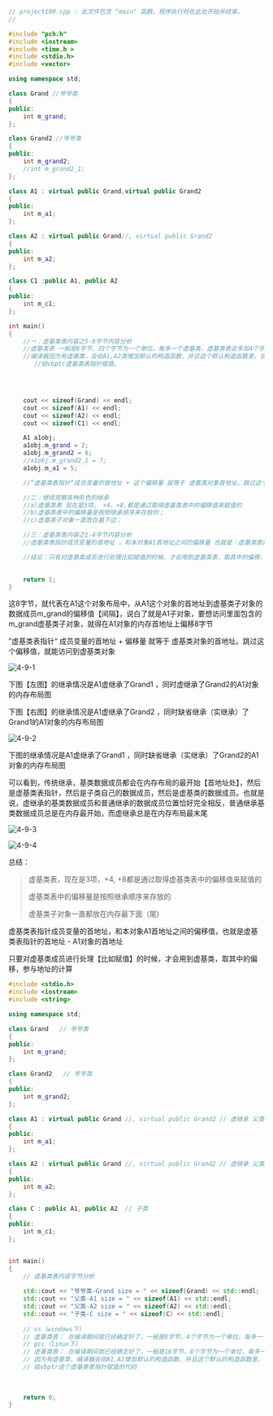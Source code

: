 ```c++
// project100.cpp : 此文件包含 "main" 函数。程序执行将在此处开始并结束。
//

#include "pch.h"
#include <iostream>
#include <time.h >
#include <stdio.h>
#include <vector>

using namespace std;

class Grand //爷爷类
{
public:
	int m_grand;
};

class Grand2 //爷爷类
{
public:
	int m_grand2;
	//int m_grand2_1;
};

class A1 : virtual public Grand,virtual public Grand2
{
public:
	int m_a1;
};

class A2 : virtual public Grand//, virtual public Grand2
{
public:
	int m_a2;
};

class C1 :public A1, public A2
{
public:
	int m_c1;
};

int main()
{	
	//一：虚基类表内容之5-8字节内容分析
	//虚基类表 一般是8字节，四个字节为一个单位。每多一个虚基类，虚基类表会多加4个字节
	//编译器因为有虚基类，会给A1,A2类增加默认的构造函数，并且这个默认构造函数里，会被编译器增加进去代码，
	   //给vbptr虚基类表指针赋值。

	


	cout << sizeof(Grand) << endl;
	cout << sizeof(A1) << endl;
	cout << sizeof(A2) << endl;
	cout << sizeof(C1) << endl;

	A1 a1obj;
	a1obj.m_grand = 2;
	a1obj.m_grand2 = 6;
	//a1obj.m_grand2_1 = 7;
	a1obj.m_a1 = 5;

	//“虚基类表指针”成员变量的首地址 + 这个偏移量 就等于 虚基类对象首地址。跳过这个偏移值，我们就能够访问到虚基类对象；

	//二：继续观察各种形色的继承
	//a)虚基类表 现在是3项， +4，+8,都是通过取得虚基类表中的偏移值来赋值的
	//b)虚基类表中的偏移量是按照继承顺序来存放的；
	//c)虚基类子对象一直放在最下边；

	//三：虚基类表内容之1-4字节内容分析
	//虚基类表指针成员变量的首地址 ，和本对象A1首地址之间的偏移量 也就是：虚基类表指针 的首地址 - A1对象的首地址

	//结论：只有对虚基类成员进行处理比如赋值的时候，才会用到虚基类表，取其中的偏移，参与地址的计算；
	   	  	

	return 1;
}

```

这8字节，就代表在A1这个对象布局中，从A1这个对象的首地址到虚基类子对象的数据成员m_grand的偏移值【间隔】，说白了就是A1子对象，要想访问里面包含的m_grand虚基类子对象，就得在A1对象的内存首地址上偏移8字节

”虚基类表指针“ 成员变量的首地址 + 偏移量 就等于 虚基类对象的首地址。跳过这个偏移值，就能访问到虚基类对象

![4-9-1](../img/4-9-1.png)

下图【左图】的继承情况是A1虚继承了Grand1 ，同时虚继承了Grand2的A1对象的内存布局图

下图【右图】的继承情况是A1虚继承了Grand2 ，同时缺省继承（实继承）了Grand1的A1对象的内存布局图

![4-9-2](../img/4-9-2.png)

下图的继承情况是A1虚继承了Grand1 ，同时缺省继承（实继承）了Grand2的A1对象的内存布局图

可以看到，传统继承，基类数据成员都会在内存布局的最开始【首地址处】，然后是虚基类表指针，然后是子类自己的数据成员，然后是虚基类的数据成员。也就是说，虚继承的基类数据成员和普通继承的数据成员位置恰好完全相反，普通继承基类数据成员总是在内存最开始，而虚继承总是在内存布局最末尾

![4-9-3](../img/4-9-3.png)

![4-9-4](../img/4-9-4.png)

总结：

> 虚基类表，现在是3项，+4, +8都是通过取得虚基类表中的偏移值来赋值的
>
> 虚基类表中的偏移量是按照继承顺序来存放的
>
> 虚基类子对象一直都放在内存最下面（尾)

虚基类表指针成员变量的首地址，和本对象A1首地址之间的偏移值，也就是虚基类表指针的首地址 - A1对象的首地址

只要对虚基类成员进行处理【比如赋值】的时候，才会用到虚基类，取其中的偏移，参与地址的计算

```c++
#include <stdio.h>
#include <iostream>
#include <string>

using namespace std;

class Grand   // 爷爷类
{
public:
    int m_grand;
};

class Grand2   // 爷爷类
{
public:
    int m_grand2;
};

class A1 : virtual public Grand //, virtual public Grand2 // 虚继承 父类1
{
public:
    int m_a1;
};

class A2 : virtual public Grand //, virtual public Grand2 // 虚继承 父类2
{
public:
    int m_a2;
};

class C : public A1, public A2  // 子类
{
public:
    int m_c1;
};


int main()
{
    // 虚基类表内容字节分析
    
    std::cout << "爷爷类-Grand size = " << sizeof(Grand) << std::endl;
    std::cout << "父类-A1 size = " << sizeof(A1) << std::endl;
    std::cout << "父类-A2 size = " << sizeof(A2) << std::endl;
    std::cout << "子类-C size = " << sizeof(C) << std::endl;
    
    // vs（windows下）
    // 虚基类表： 在编译期间就已经确定好了，一般是8字节，4个字节为一个单位，每多一个虚基类，虚基类表就会多加4字节
    // gcc（linux下）
    // 虚基类表： 在编译期间就已经确定好了，一般是16字节，8个字节为一个单位，每多一个虚基类，虚基类表就会多加8字节
    // 因为有虚基类，编译器会给A1,A2增加默认的构造函数，并且这个默认的构造函数里，会被编译器增加进去代码
    // 给vbptr这个虚基类表指针赋值的代码
    
    
    
    return 0;
}
```

